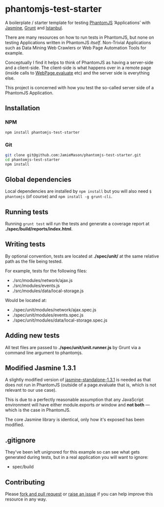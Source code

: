 # phantomjs-test-starter

A boilerplate / starter template for testing [PhantomJS](http://phantomjs.org) ‘Applications’ with [Jasmine](https://jasmine.github.io/), [Grunt](http://gruntjs.com) and [Istanbul](http://gotwarlost.github.io/istanbul/).

There are many resources on how to run tests in PhantomJS, but none on testing Applications written in PhantomJS _itself_. Non-Trivial Applications such as Data Mining Web Crawlers or Web Page Automation Tools for example.

Conceptually I find it helps to think of PhantomJS as having a server-side and a client-side. The client-side is what happens over in a remote page (inside calls to [WebPage.evaluate](http://phantomjs.org/api/webpage/method/evaluate.html) etc) and the server side is everything else.

This project is concerned with how you test the so-called server side of a PhantomJS Application.

## Installation

### NPM

```bash
npm install phantomjs-test-starter
```

### Git

```bash
git clone git@github.com:JamieMason/phantomjs-test-starter.git
cd phantomjs-test-starter
npm install
```

## Global dependencies

Local dependencies are installed by `npm install` but you will also need `$ phantomjs` (of course) and `npm install -g grunt-cli`.

## Running tests

Running `grunt test` will run the tests and generate a coverage report at **./spec/build/reports/index.html**.

## Writing tests

By optional convention, tests are located at **./spec/unit/** at the same relative path as the file being tested.

For example, tests for the following files:

+ ./src/modules/network/ajax.js
+ ./src/modules/events.js
+ ./src/modules/data/local-storage.js

Would be located at:

+ ./spec/unit/modules/network/ajax.spec.js
+ ./spec/unit/modules/events.spec.js
+ ./spec/unit/modules/data/local-storage.spec.js

## Adding new tests

All test files are passed to **./spec/unit/unit.runner.js** by Grunt via a command line argument to phantomjs.

## Modified Jasmine 1.3.1

A slightly modified version of [jasmine-standalone-1.3.1](https://github.com/jasmine/jasmine/releases/download/v1.3.1/jasmine-standalone-1.3.1.zip) is needed as that does not run in PhantomJS (outside of a page.evaluate that is, which is not relevant to our use case).

This is due to a perfectly reasonable assumption that any JavaScript environment will have either module.exports _or_ window and **not both** — which is the case in PhantomJS.

The core Jasmine library is identical, only how it's exposed has been modified.

## .gitignore

They've been left unignored for this example so can see what gets generated during tests, but in a real application you will want to ignore:

+ spec/build

## Contributing

Please [fork and pull request](https://github.com/JamieMason/phantomjs-test-starter/fork) or [raise an issue](https://github.com/JamieMason/phantomjs-test-starter/issues/new) if you can help improve this resource in any way.
